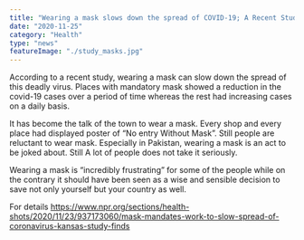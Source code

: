 ```yaml
---
title: "Wearing a mask slows down the spread of COVID-19; A Recent Study shows"
date: "2020-11-25"
category: "Health"
type: "news"
featureImage: "./study_masks.jpg"
---
```


According to a recent study, wearing a mask can slow down the spread of this deadly virus.  Places with mandatory mask showed a reduction in the covid-19 cases over a period of time whereas the rest had increasing cases on a daily basis. 

It has become the talk of the town to wear a mask. Every shop and every place had displayed poster of “No entry Without Mask”. Still people are reluctant to wear mask. Especially in Pakistan, wearing a mask is an act to be joked about. Still A lot of people does not take it seriously.

Wearing a mask is “incredibly frustrating” for some of the people while on the contrary it should have been seen as a wise and sensible decision to save not only yourself but your country as well.

For details https://www.npr.org/sections/health-shots/2020/11/23/937173060/mask-mandates-work-to-slow-spread-of-coronavirus-kansas-study-finds

